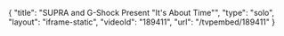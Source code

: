 {
    "title": "SUPRA and G-Shock Present \"It's About Time\"",
    "type": "solo",
    "layout": "iframe-static",
    "videoId": "189411",
    "url": "\/tvpembed\/189411"
}
